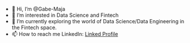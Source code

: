 - 👋 Hi, I’m @Gabe-Maja
- 👀 I’m interested in Data Science and Fintech
- 🌱 I’m currently exploring the world of Data Science/Data Engineering in the Fintech space.
- 📫 How to reach me LinkedIn: [Linked Profile](https://www.linkedin.com/in/gabriel-kevin-maja-a308a314a/)

<!---
Gabe-Maja/Gabe-Maja is a ✨ special ✨ repository because its `README.md` (this file) appears on your GitHub profile.
You can click the Preview link to take a look at your changes.
--->
